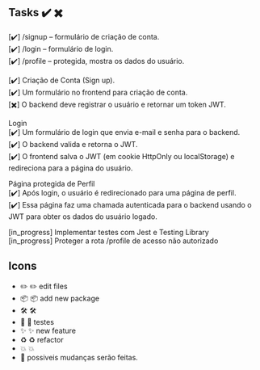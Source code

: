 ## Tasks ✔️ ✖️
  [✔️] /signup – formulário de criação de conta. <br />
  [✔️] /login – formulário de login. <br />
  [✔️] /profile – protegida, mostra os dados do usuário. <br />

  [✔️] Criação de Conta (Sign up). <br />
  [✔️] Um formulário no frontend para criação de conta. <br />
  [✖️] O backend deve registrar o usuário e retornar um token JWT.

Login <br />
  [✔️] Um formulário de login que envia e-mail e senha para o backend. <br />
  [✔️] O backend valida e retorna o JWT.  <br />
  [✔️] O frontend salva o JWT (em cookie HttpOnly ou localStorage) e redireciona para a página do usuário.

Página protegida de Perfil <br />
  [✔️] Após login, o usuário é redirecionado para uma página de perfil. <br />
  [✔️] Essa página faz uma chamada autenticada para o backend usando o JWT para obter os dados do usuário logado. <br />

  [in_progress] Implementar testes com Jest e Testing Library <br />
  [in_progress] Proteger a rota /profile de acesso não autorizado <br />

## Icons
  - ✏️ :pencil2: edit files
  - 📦 :package: add new package
  - 🛠️ :hammer_and_wrench: 
  - 🧪 :test_tube: testes
  - ✨ :sparkles: new feature
  - ♻️ :recycle: refactor
  - 💥 :boom:
  - 🚧 possiveis mudanças serão feitas.
